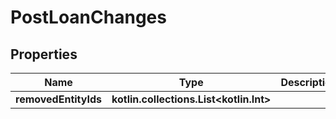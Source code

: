 
# PostLoanChanges

## Properties
| Name | Type | Description | Notes |
| ------------ | ------------- | ------------- | ------------- |
| **removedEntityIds** | **kotlin.collections.List&lt;kotlin.Int&gt;** |  |  [optional] |



